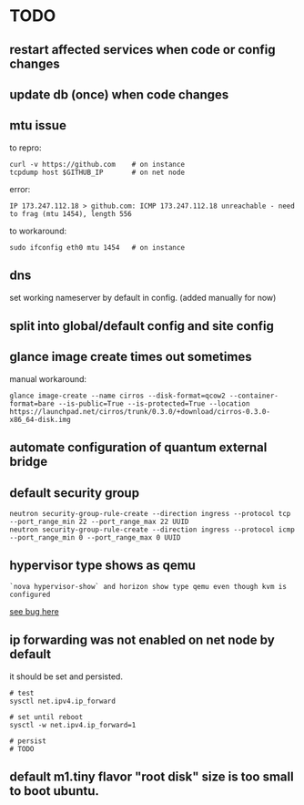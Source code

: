 

# TODO

## restart affected services when code or config changes

## update db (once) when code changes

## mtu issue

to repro:

    curl -v https://github.com    # on instance
    tcpdump host $GITHUB_IP       # on net node

error:

    IP 173.247.112.18 > github.com: ICMP 173.247.112.18 unreachable - need to frag (mtu 1454), length 556

to workaround:

    sudo ifconfig eth0 mtu 1454   # on instance

## dns

set working nameserver by default in config. (added manually for now)


## split into global/default config and site config

## glance image create times out sometimes

manual workaround:

    glance image-create --name cirros --disk-format=qcow2 --container-format=bare --is-public=True --is-protected=True --location https://launchpad.net/cirros/trunk/0.3.0/+download/cirros-0.3.0-x86_64-disk.img

## automate configuration of quantum external bridge

## default security group

    neutron security-group-rule-create --direction ingress --protocol tcp --port_range_min 22 --port_range_max 22 UUID
    neutron security-group-rule-create --direction ingress --protocol icmp --port_range_min 0 --port_range_max 0 UUID


## hypervisor type shows as qemu

    `nova hypervisor-show` and horizon show type qemu even though kvm is configured

[see bug here](https://bugs.launchpad.net/nova/+bug/1195361)

## ip forwarding was not enabled on net node by default

it should be set and persisted.

    # test
    sysctl net.ipv4.ip_forward

    # set until reboot
    sysctl -w net.ipv4.ip_forward=1

    # persist
    # TODO


## default m1.tiny flavor "root disk" size is too small to boot ubuntu.
